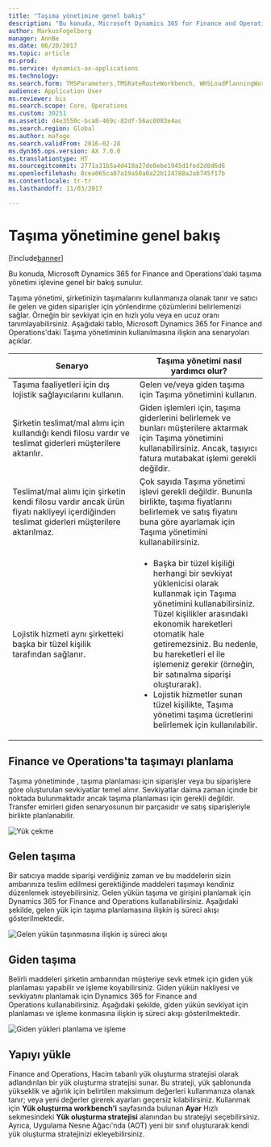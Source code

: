 ```yaml
---
title: "Taşıma yönetimine genel bakış"
description: "Bu konuda, Microsoft Dynamics 365 for Finance and Operations'daki taşıma yönetimi işlevine genel bir bakış sunulur."
author: MarkusFogelberg
manager: AnnBe
ms.date: 06/20/2017
ms.topic: article
ms.prod: 
ms.service: dynamics-ax-applications
ms.technology: 
ms.search.form: TMSParameters,TMSRateRouteWorkbench, WHSLoadPlanningWorkbench
audience: Application User
ms.reviewer: bis
ms.search.scope: Core, Operations
ms.custom: 30251
ms.assetid: d4e3550c-bca8-469c-82df-56ac0083e4ac
ms.search.region: Global
ms.author: mafoge
ms.search.validFrom: 2016-02-28
ms.dyn365.ops.version: AX 7.0.0
ms.translationtype: HT
ms.sourcegitcommit: 2771a31b5a4d418a27de0ebe1945d1fed2d8d6d6
ms.openlocfilehash: 8cea065ca07a19a50a0a22b124788a2ab745f17b
ms.contentlocale: tr-tr
ms.lasthandoff: 11/03/2017

---
```


# <a name="transportation-management-overview"></a>Taşıma yönetimine genel bakış

[!include[banner](../includes/banner.md)]


Bu konuda, Microsoft Dynamics 365 for Finance and Operations'daki taşıma yönetimi işlevine genel bir bakış sunulur.

Taşıma yönetimi, şirketinizin taşımalarını kullanmanıza olanak tanır ve satıcı ile gelen ve giden siparişler için yönlendirme çözümlerini belirlemenizi sağlar. Örneğin bir sevkiyat için en hızlı yolu veya en ucuz oranı tanımlayabilirsiniz. Aşağıdaki tablo, Microsoft Dynamics 365 for Finance and Operations'daki Taşıma yönetiminin kullanılmasına ilişkin ana senaryoları açıklar.

<table>
<colgroup>
<col width="50%" />
<col width="50%" />
</colgroup>
<thead>
<tr class="header">
<th>Senaryo</th>
<th>Taşıma yönetimi nasıl yardımcı olur?</th>
</tr>
</thead>
<tbody>
<tr class="odd">
<td>Taşıma faaliyetleri için dış lojistik sağlayıcılarını kullanın.</td>
<td>Gelen ve/veya giden taşıma için Taşıma yönetimini kullanın.</td>
</tr>
<tr class="even">
<td>Şirketin teslimat/mal alımı için kullandığı kendi filosu vardır ve teslimat giderleri müşterilere aktarılır.</td>
<td>Giden işlemleri için, taşıma giderlerini belirlemek ve bunları müşterilere aktarmak için Taşıma yönetimini kullanabilirsiniz. Ancak, taşıyıcı fatura mutabakat işlemi gerekli değildir.</td>
</tr>
<tr class="odd">
<td>Teslimat/mal alımı için şirketin kendi filosu vardır ancak ürün fiyatı nakliyeyi içerdiğinden teslimat giderleri müşterilere aktarılmaz.</td>
<td>Çok sayıda Taşıma yönetimi işlevi gerekli değildir. Bununla birlikte, taşıma fiyatlarını belirlemek ve satış fiyatını buna göre ayarlamak için Taşıma yönetimini kullanabilirsiniz.</td>
</tr>
<tr class="even">
<td>Lojistik hizmeti aynı şirketteki başka bir tüzel kişilik tarafından sağlanır.</td>
<td><ul>
<li>Başka bir tüzel kişiliği herhangi bir sevkiyat yüklenicisi olarak kullanmak için Taşıma yönetimini kullanabilirsiniz. Tüzel kişilikler arasındaki ekonomik hareketleri otomatik hale getiremezsiniz. Bu nedenle, bu hareketleri el ile işlemeniz gerekir (örneğin, bir satınalma siparişi oluşturarak).</li>
<li>Lojistik hizmetler sunan tüzel kişilikte, Taşıma yönetimi taşıma ücretlerini belirlemek için kullanılabilir.</li>
</ul></td>
</tr>
</tbody>
</table>

## <a name="planning-transportation-in-finance-and-operations"></a>Finance ve Operations'ta taşımayı planlama
Taşıma yönetiminde , taşıma planlaması için siparişler veya bu siparişlere göre oluşturulan sevkiyatlar temel alınır. Sevkiyatlar daima zaman içinde bir noktada bulunmaktadır ancak taşıma planlaması için gerekli değildir. Transfer emirleri giden senaryosunun bir parçasıdır ve satış siparişleriyle birlikte planlanabilir. 

![Yük çekme](./media/Load-drawing1-1024x477.jpg)

## <a name="inbound-transportation"></a>Gelen taşıma
Bir satıcıya madde siparişi verdiğiniz zaman ve bu maddelerin sizin ambarınıza teslim edilmesi gerektiğinde maddeleri taşımayı kendiniz düzenlemek isteyebilirsiniz. Gelen yükün taşıma ve girişini planlamak için Dynamics 365 for Finance and Operations kullanabilirsiniz. Aşağıdaki şekilde, gelen yük için taşıma planlamasına ilişkin iş süreci akışı gösterilmektedir. 

![Gelen yükün taşınmasına ilişkin iş süreci akışı](./media/Businessprocessflowforinboundloadtransportation.jpg)

## <a name="outbound-transportation"></a>Giden taşıma
Belirli maddeleri şirketin ambarından müşteriye sevk etmek için giden yük planlaması yapabilir ve işleme koyabilirsiniz. Giden yükün nakliyesi ve sevkiyatını planlamak için Dynamics 365 for Finance and Operations kullanabilirsiniz. Aşağıdaki şekilde, giden yükün sevkiyat için planlaması ve işleme konmasına ilişkin iş süreci akışı gösterilmektedir. 

![Giden yükleri planlama ve işleme](./media/Planningandprocessingoutboundloads.jpg)

## <a name="load-building"></a>Yapıyı yükle
Finance and Operations, Hacim tabanlı yük oluşturma stratejisi olarak adlandırılan bir yük oluşturma stratejisi sunar. Bu strateji, yük şablonunda yükseklik ve ağırlık için belirtilen maksimum değerleri kullanmanıza olanak tanır; veya yeni değerler girerek ayarları geçersiz kılabilirsiniz. Kullanmak için **Yük oluşturma workbench'i** sayfasında bulunan **Ayar** Hızlı sekmesindeki **Yük oluşturma stratejisi** alanından bu stratejiyi seçebilirsiniz. Ayrıca, Uygulama Nesne Ağacı'nda (AOT) yeni bir sınıf oluşturarak kendi yük oluşturma stratejinizi ekleyebilirsiniz.




